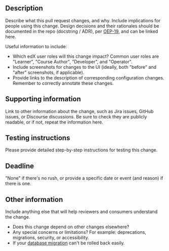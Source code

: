 <!--

🌰🌰
🌰🌰🌰🌰         🌰 Note: the Nutmeg master branch has been created.  Please consider whether your change
    🌰🌰🌰🌰     should also be applied to Nutmeg. If so, make another pull request against the
🌰🌰🌰🌰         open-release/nutmeg.master branch, or ping @nedbat for help or questions.
🌰🌰

Please give your pull request a short but descriptive title.
Use conventional commits to separate and summarize commits logically:
https://open-edx-proposals.readthedocs.io/en/latest/oep-0051-bp-conventional-commits.html

Use this template as a guide. Omit sections that don't apply. You may link to information rather than copy it.
More details about the template are at https://github.com/edx/open-edx-proposals/pull/180
(link will be updated when that document merges)
-->

## Description

Describe what this pull request changes, and why. Include implications for people using this change.
Design decisions and their rationales should be documented in the repo (docstring / ADR), per
[OEP-19](https://open-edx-proposals.readthedocs.io/en/latest/oep-0019-bp-developer-documentation.html), and can be
linked here.

Useful information to include:
- Which edX user roles will this change impact? Common user roles are "Learner", "Course Author",
"Developer", and "Operator".
- Include screenshots for changes to the UI (ideally, both "before" and "after" screenshots, if applicable).
- Provide links to the description of corresponding configuration changes. Remember to correctly annotate these
changes.

## Supporting information

Link to other information about the change, such as Jira issues, GitHub issues, or Discourse discussions.
Be sure to check they are publicly readable, or if not, repeat the information here.

## Testing instructions

Please provide detailed step-by-step instructions for testing this change.

## Deadline

"None" if there's no rush, or provide a specific date or event (and reason) if there is one.

## Other information

Include anything else that will help reviewers and consumers understand the change.
- Does this change depend on other changes elsewhere?
- Any special concerns or limitations? For example: deprecations, migrations, security, or accessibility.
- If your [database migration](https://openedx.atlassian.net/wiki/spaces/AC/pages/23003228/Everything+About+Database+Migrations) can't be rolled back easily.
